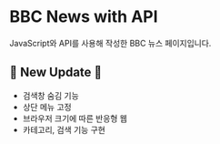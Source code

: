 # BBC News with API
JavaScript와 API를 사용해 작성한 BBC 뉴스 페이지입니다.

## 💠 New Update 💠
- 검색창 숨김 기능
- 상단 메뉴 고정
- 브라우저 크기에 따른 반응형 웹
- 카테고리, 검색 기능 구현

